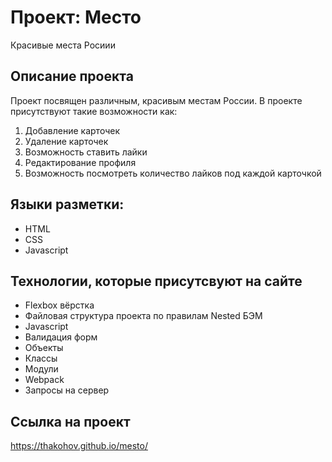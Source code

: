 # Проект: Место

Красивые места Росиии

## Описание проекта

Проект посвящен различным, красивым местам России. В проекте присутствуют такие возможности как:
1. Добавление карточек
2. Удаление карточек
3. Возможность ставить лайки
4. Редактирование профиля
5. Возможность посмотреть количество лайков под каждой карточкой


## Языки разметки:

- HTML
- CSS
- Javascript

## Технологии, которые присутсвуют на сайте

- Flexbox вёрстка
- Файловая структура проекта по правилам Nested БЭМ
- Javascript
- Валидация форм
- Объекты
- Классы
- Модули
- Webpack
- Запросы на сервер


## Ссылка на проект
https://thakohov.github.io/mesto/

